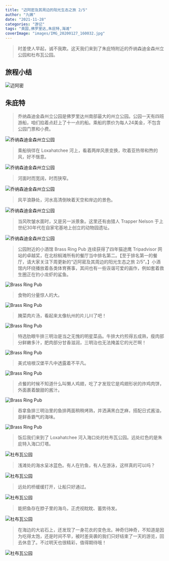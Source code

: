 ```yaml
---
title: "迈阿密及其周边的阳光生态之旅 2/5"
author: "九姨"
date: "2021-11-28"
categories: "游记"
tags: "美国,佛罗里达,朱庇特,海滩"
coverImage: "images/IMG_20200127_160032.jpg"
---
```


>时差使人早起，诚不我欺。这天我们来到了朱庇特附近的乔纳森迪金森州立公园和杜布瓦公园。

## 旅程小结

![迈阿密](images/miami.jpg)

## 朱庇特

>乔纳森迪金森州立公园是佛罗里达州南部最大的州立公园。公园一天有四班游船，咱们掐着点赶上了十一点的船。乘船的票价为每人24美金，不包含公园门票和小费。

![乔纳森迪金森州立公园](images/IMG_20200127_111217.jpg)

>乘船徜徉在 Loxahatchee 河上，看着两岸风景变换，吹着亚热带和煦的风，好不惬意。

![乔纳森迪金森州立公园](images/IMG_20200127_111404.jpg)

>河面时而宽阔，时而狭窄。

![乔纳森迪金森州立公园](images/IMG_20200127_121355.jpg)

>风平浪静处，河水高清倒映着天空和岸边的景色。

![乔纳森迪金森州立公园](images/IMG_20200127_111425.jpg)

>当风吹皱水面时，又是另一派景象。这里还有由猎人 Trapper Nelson 于上世纪30年代在自家宅基地上创立的动物园遗址。

![乔纳森迪金森州立公园](images/IMG_20200127_123002.jpg)

>公园附近的小酒馆 Brass Ring Pub 连续获得了四年猫途鹰 Tripadvisor 网站的卓越奖，在北棕榈滩所有的餐厅当中排名第二。【至于排名第一的餐厅，请大家关注下周更新的“迈阿密及其周边的阳光生态之旅 2/5”。】小酒馆内环绕播放着各类体育赛事，其间也有一些诙谐可爱的画作，例如套着救生圈正在钓小龙虾的鲨鱼。

![Brass Ring Pub](images/IMG_20200127_144731.jpg)

>食物的分量惊人的大。

![Brass Ring Pub](images/IMG_20200127_135854.jpg)

>腌菜肉片汤，看起来太像杭州的片儿川了吧！

![Brass Ring Pub](images/IMG_20200127_135158.jpg)

>特选肋眼牛排三明治是当之无愧的明星菜品。牛排大约煎得五成熟，瘦肉部分鲜嫩多汁，肥肉部分甘香滋润，三明治也无法掩盖它的光芒啊！

![Brass Ring Pub](images/IMG_20200127_135900.jpg)

>美式培根汉堡平凡中透露着不平凡。

![Brass Ring Pub](images/IMG_20200127_135903.jpg)

>点餐的时候不知道什么叫懒人鸡翅，吃了才发现它是鸡翅形状的炸鸡肉饼，外面裹着酸甜的酱汁。

![Brass Ring Pub](images/IMG_20200127_135908.jpg)

>吞拿鱼排三明治里的鱼排两面稍稍烤熟，并洒满黑白芝麻，搭配日式酱油，是鲜香霸气的海味。

![Brass Ring Pub](images/IMG_20200127_135913.jpg)

>饭后我们来到了 Loxahatchee 河入海口处的杜布瓦公园。远处红色的是朱庇特入海口灯塔。

![杜布瓦公园](images/IMG_20200127_151922.jpg)

>浅滩处的海水呈冰蓝色。有人在钓鱼，有人在游泳，这样真的可以吗？

![杜布瓦公园](images/IMG_20200127_154424.jpg)

>远处的桥缓缓打开，让船只好通过。

![杜布瓦公园](images/IMG_20200127_160032.jpg)

>能把鱼存在脖子里的海鸟，正虎视眈眈、蓄势待发。

![杜布瓦公园](images/IMG_20200127_155559.jpg)

>在海边的大岩石上，还发现了一身花衣的变色龙。神奇归神奇，不知道是因为吃得太饱，还是时间不早，被时差突袭的我们只好结束了一天的游览，回去休息了。不过明天也很精彩，值得期待哦！

![杜布瓦公园](images/IMG_20200127_160946.jpg)
